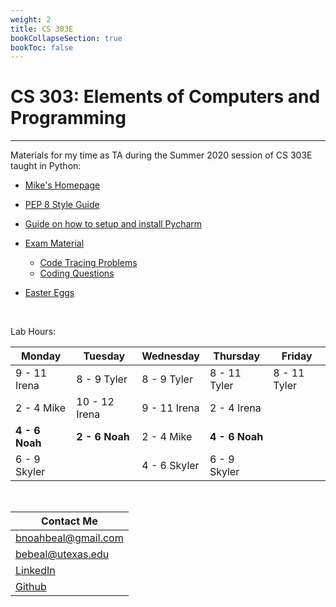 ```yaml
---
weight: 2
title: CS 303E
bookCollapseSection: true
bookToc: false
---
```


# CS 303: Elements of Computers and Programming

---

Materials for my time as TA during the Summer 2020 session of CS 303E taught in Python:

- [Mike's Homepage](http://www.cs.utexas.edu/~scottm/cs303e/)

- [PEP 8 Style Guide](https://www.python.org/dev/peps/pep-0008/)

- [Guide on how to setup and install Pycharm](installingpycharm)

- [Exam Material](exammaterial)
    - [Code Tracing Problems](exammaterial/codetracing)
    - [Coding Questions](exammaterial/codingquestions)


- [Easter Eggs](eastereggs)

<br>

Lab Hours:

| Monday | Tuesday | Wednesday | Thursday | Friday |
| ------ | ------- | --------- | -------- | ------ |
| 9 - 11 Irena | 8 - 9 Tyler | 8 - 9 Tyler | 8 - 11 Tyler | 8 - 11 Tyler |
| 2 - 4 Mike | 10 - 12 Irena | 9 - 11 Irena | 2 - 4 Irena | |
| **4 - 6 Noah** | **2 - 6 Noah** | 2 - 4 Mike | **4 - 6 Noah** | |
| 6 - 9 Skyler | | 4 - 6 Skyler | 6 - 9 Skyler | |


<br>

| Contact Me |
|-|
| bnoahbeal@gmail.com                             |
| bebeal@utexas.edu                               |
| [LinkedIn](https://www.linkedin.com/in/bebeal/) |   
| [Github](https://github.com/bebeal)             |  